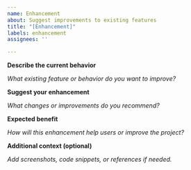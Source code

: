 ```yaml
---
name: Enhancement
about: Suggest improvements to existing features
title: "[Enhancement]"
labels: enhancement
assignees: ''

---
```


**Describe the current behavior**

_What existing feature or behavior do you want to improve?_

**Suggest your enhancement**

_What changes or improvements do you recommend?_

**Expected benefit**

_How will this enhancement help users or improve the project?_

**Additional context (optional)**

_Add screenshots, code snippets, or references if needed._
